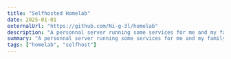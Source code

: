 ```yaml
---
title: "Selfhosted Homelab"
date: 2025-01-01
externalUrl: "https://github.com/Ni-g-3l/homelab"
description: "A personnal server running some services for me and my family."
summary: "A personnal server running some services for me and my family."
tags: ["homelab", "selfhost"]
---
```

